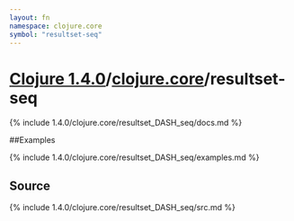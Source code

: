 ```yaml
---
layout: fn
namespace: clojure.core
symbol: "resultset-seq"
---
```


# [Clojure 1.4.0](../../)/[clojure.core](../)/resultset-seq

{% include 1.4.0/clojure.core/resultset_DASH_seq/docs.md %}

##Examples

{% include 1.4.0/clojure.core/resultset_DASH_seq/examples.md %}
## Source
{% include 1.4.0/clojure.core/resultset_DASH_seq/src.md %}

